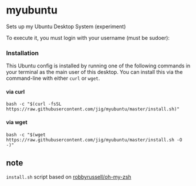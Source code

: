 # myubuntu

Sets up my Ubuntu Desktop System (experiment)

To execute it, you must login with your username (must be sudoer):

### Installation

This Ubuntu config is installed by running one of the following commands in your terminal as the main user of this desktop. 
You can install this via the command-line with either `curl` or `wget`. 

#### via curl

```shell
bash -c "$(curl -fsSL https://raw.githubusercontent.com/jig/myubuntu/master/install.sh)"
```

#### via wget

```shell
bash -c "$(wget https://raw.githubusercontent.com/jig/myubuntu/master/install.sh -O -)"
```

## note

`install.sh` script based on [robbyrussell/oh-my-zsh](https://github.com/robbyrussell/oh-my-zsh)
